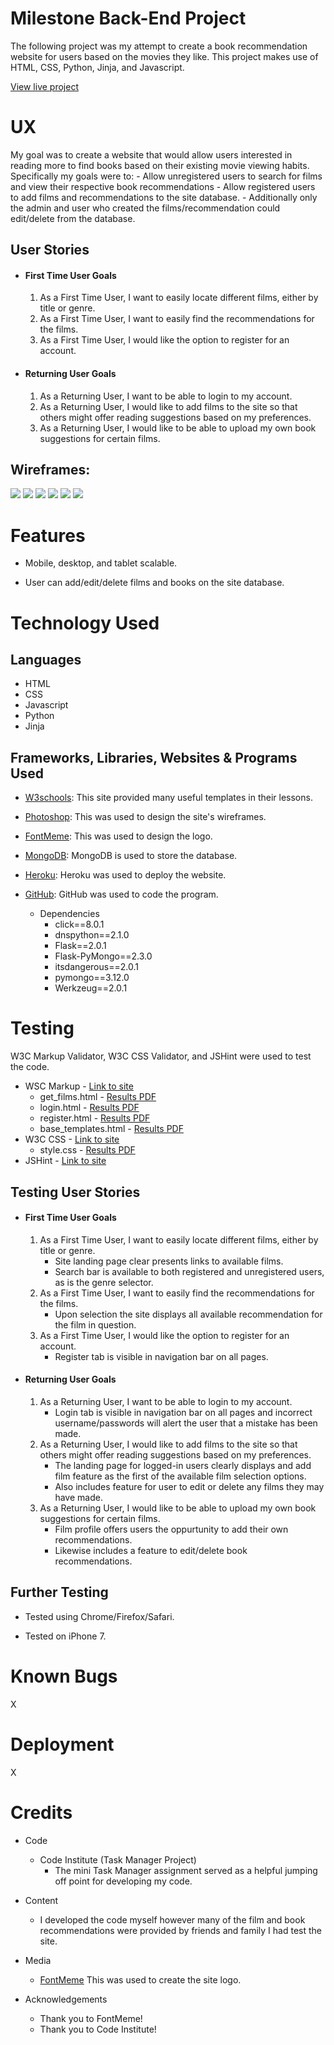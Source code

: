 # Milestone Back-End Project

The following project was my attempt to create a book recommendation website for users based on the movies they like. 
This project makes use of HTML, CSS, Python, Jinja, and Javascript.

[View live project](https://readflix.herokuapp.com/)

# UX

My goal was to create a website that would allow users interested in reading more to find books based
on their existing movie viewing habits. Specifically my goals were to:
    - Allow unregistered users to search for films and view their respective book recommendations
    - Allow registered users to add films and recommendations to the site database. 
        - Additionally only the admin and user who created the films/recommendation could edit/delete 
          from the database. 

## User Stories

-   #### First Time User Goals

    1. As a First Time User, I want to easily locate different films, either by title or genre. 
    2. As a First Time User, I want to easily find the recommendations for the films. 
    3. As a First Time User, I would like the option to register for an account.   

-   #### Returning User Goals

    1. As a Returning User, I want to be able to login to my account.
    2. As a Returning User, I would like to add films to the site so that others might offer 
    reading suggestions based on my preferences. 
    3. As a Returning User, I would like to be able to upload my own book suggestions for certain films.    

## Wireframes:
<img src="static/img/wireframes/Landing Page.png">
<img src="static/img/wireframes/Poster Click [Logged In].png">
<img src="static/img/wireframes/Login:Register Page.png">
<img src="static/img/wireframes/Landing Page [Logged In].png">
<img src="static/img/wireframes/Add Poster:Film [Logged In].png">
<img src="static/img/wireframes/Poster Add Rec [Logged In].png">


# Features

- Mobile, desktop, and tablet scalable.

- User can add/edit/delete films and books on the site database. 

# Technology Used

## Languages

- HTML
- CSS
- Javascript
- Python
- Jinja

## Frameworks, Libraries, Websites & Programs Used

- [W3schools](https://www.w3schools.com/): This site provided many useful templates in their lessons.

- [Photoshop](https://photoshop.com/en): This was used to design the site's wireframes. 

- [FontMeme](https://www.fontmeme.com/): This was used to design the logo. 

- [MongoDB](https://www.mongodb.com/): MongoDB is used to store the database. 

- [Heroku](https://www.heroku.com/): Heroku was used to deploy the website.

- [GitHub](https://github.com/): GitHub was used to code the program.
    - Dependencies
        - click==8.0.1
        - dnspython==2.1.0
        - Flask==2.0.1 
        - Flask-PyMongo==2.3.0
        - itsdangerous==2.0.1 
        - pymongo==3.12.0
        - Werkzeug==2.0.1


# Testing
W3C Markup Validator, W3C CSS Validator, and JSHint were used to test the code. 

- WSC Markup - [Link to site](https://validator.w3.org/)
    - get_films.html - <a href=""> Results PDF </a>
    - login.html - <a href=""> Results PDF </a>
    - register.html - <a href=""> Results PDF </a>
    - base_templates.html - <a href=""> Results PDF </a>
- W3C CSS - [Link to site](https://jigsaw.w3.org/css-validator/#validate_by_input)
    - style.css - <a href="">Results PDF </a>
- JSHint - [Link to site](https://jshint.com/)

## Testing User Stories

-   #### First Time User Goals

    1. As a First Time User, I want to easily locate different films, either by title or genre. 
        - Site landing page clear presents links to available films.
        - Search bar is available to both registered and unregistered users, as is
        the genre selector.
    2. As a First Time User, I want to easily find the recommendations for the films. 
        - Upon selection the site displays all available recommendation for the film in question.
    3. As a First Time User, I would like the option to register for an account.  
        - Register tab is visible in navigation bar on all pages. 

-   #### Returning User Goals

    1. As a Returning User, I want to be able to login to my account.
        - Login tab is visible in navigation bar on all pages and incorrect username/passwords will alert the user
        that a mistake has been made.
    2. As a Returning User, I would like to add films to the site so that others might offer 
    reading suggestions based on my preferences. 
        - The landing page for logged-in users clearly displays and add film feature as the first of the available 
        film selection options. 
        - Also includes feature for user to edit or delete any films they may have made.
    3. As a Returning User, I would like to be able to upload my own book suggestions for certain films. 
        - Film profile offers users the oppurtunity to add their own recommendations. 
        - Likewise includes a feature to edit/delete book recommendations.



## Further Testing

- Tested using Chrome/Firefox/Safari.

- Tested on iPhone 7.

# Known Bugs 
 X 


# Deployment
 X 


# Credits

- Code
    - Code Institute (Task Manager Project)
        - The mini Task Manager assignment served as a helpful jumping off point for developing my code.

- Content
    - I developed the code myself however many of the film and book recommendations were provided
    by friends and family I had test the site. 

- Media
    - [FontMeme](https://fontmeme.com/permalink/210729/7c4f14820fc13e73ba00a7ff096daf55.png) This was used to create the site logo.


- Acknowledgements
    - Thank you to FontMeme!
    - Thank you to Code Institute!